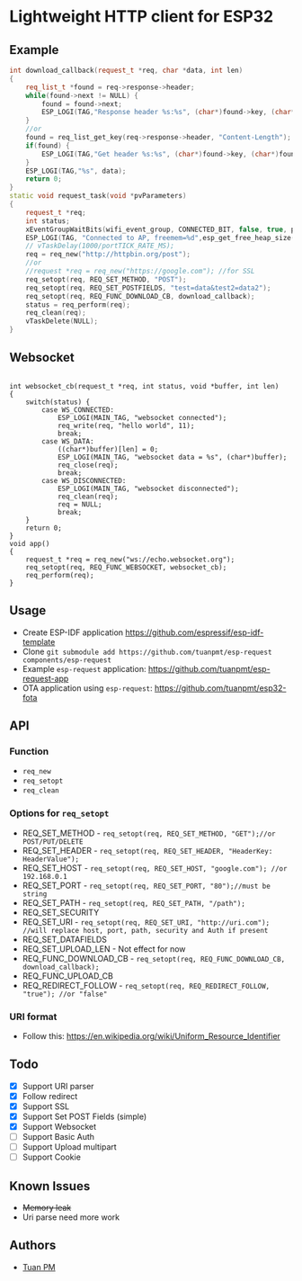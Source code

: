 # Lightweight HTTP client for ESP32 
## Example 

```cpp
int download_callback(request_t *req, char *data, int len)
{
    req_list_t *found = req->response->header;
    while(found->next != NULL) {
        found = found->next;
        ESP_LOGI(TAG,"Response header %s:%s", (char*)found->key, (char*)found->value);
    }
    //or 
    found = req_list_get_key(req->response->header, "Content-Length");
    if(found) {
        ESP_LOGI(TAG,"Get header %s:%s", (char*)found->key, (char*)found->value);
    }
    ESP_LOGI(TAG,"%s", data);
    return 0;
}
static void request_task(void *pvParameters)
{
    request_t *req;
    int status;
    xEventGroupWaitBits(wifi_event_group, CONNECTED_BIT, false, true, portMAX_DELAY);
    ESP_LOGI(TAG, "Connected to AP, freemem=%d",esp_get_free_heap_size());
    // vTaskDelay(1000/portTICK_RATE_MS);
    req = req_new("http://httpbin.org/post"); 
    //or
    //request *req = req_new("https://google.com"); //for SSL
    req_setopt(req, REQ_SET_METHOD, "POST");
    req_setopt(req, REQ_SET_POSTFIELDS, "test=data&test2=data2");
    req_setopt(req, REQ_FUNC_DOWNLOAD_CB, download_callback);
    status = req_perform(req);
    req_clean(req);
    vTaskDelete(NULL);
}

```

## Websocket

```

int websocket_cb(request_t *req, int status, void *buffer, int len)
{
    switch(status) {
        case WS_CONNECTED:
            ESP_LOGI(MAIN_TAG, "websocket connected");
            req_write(req, "hello world", 11);
            break;
        case WS_DATA:
            ((char*)buffer)[len] = 0;
            ESP_LOGI(MAIN_TAG, "websocket data = %s", (char*)buffer);
            req_close(req);
            break;
        case WS_DISCONNECTED:
            ESP_LOGI(MAIN_TAG, "websocket disconnected");
            req_clean(req);
            req = NULL;
            break;
    }
    return 0;
}
void app()
{
    request_t *req = req_new("ws://echo.websocket.org");
    req_setopt(req, REQ_FUNC_WEBSOCKET, websocket_cb);
    req_perform(req);
}

```

## Usage 
- Create ESP-IDF application https://github.com/espressif/esp-idf-template
- Clone `git submodule add https://github.com/tuanpmt/esp-request components/esp-request`
- Example `esp-request` application: https://github.com/tuanpmt/esp-request-app
- OTA application using `esp-request`: https://github.com/tuanpmt/esp32-fota

## API 

### Function
- `req_new`
- `req_setopt`
- `req_clean`

### Options for `req_setopt`  
- REQ_SET_METHOD - `req_setopt(req, REQ_SET_METHOD, "GET");//or POST/PUT/DELETE`
- REQ_SET_HEADER - `req_setopt(req, REQ_SET_HEADER, "HeaderKey: HeaderValue");`
- REQ_SET_HOST - `req_setopt(req, REQ_SET_HOST, "google.com"); //or 192.168.0.1`
- REQ_SET_PORT - `req_setopt(req, REQ_SET_PORT, "80");//must be string`
- REQ_SET_PATH - `req_setopt(req, REQ_SET_PATH, "/path");`
- REQ_SET_SECURITY
- REQ_SET_URI  - `req_setopt(req, REQ_SET_URI, "http://uri.com"); //will replace host, port, path, security and Auth if present`
- REQ_SET_DATAFIELDS
- REQ_SET_UPLOAD_LEN - Not effect for now
- REQ_FUNC_DOWNLOAD_CB - `req_setopt(req, REQ_FUNC_DOWNLOAD_CB, download_callback);`
- REQ_FUNC_UPLOAD_CB
- REQ_REDIRECT_FOLLOW - `req_setopt(req, REQ_REDIRECT_FOLLOW, "true"); //or "false"`

### URI format 
- Follow this: https://en.wikipedia.org/wiki/Uniform_Resource_Identifier

## Todo  
- [x] Support URI parser
- [x] Follow redirect
- [x] Support SSL
- [x] Support Set POST Fields (simple)
- [x] Support Websocket
- [ ] Support Basic Auth
- [ ] Support Upload multipart
- [ ] Support Cookie

## Known Issues 
- ~~Memory leak~~
- Uri parse need more work

## Authors
- [Tuan PM](https://twitter.com/tuanpmt)
